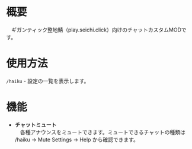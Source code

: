 # 概要  
　ギガンティック整地鯖（play.seichi.click）向けのチャットカスタムMODです。 
# 使用方法
`/haiku` - 設定の一覧を表示します。
# 機能
- **チャットミュート**  
　各種アナウンスをミュートできます。ミュートできるチャットの種類は /haiku -> Mute Settings -> Help から確認できます。  
